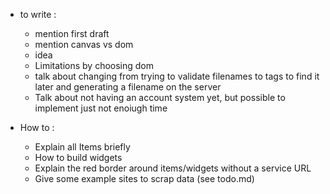 

- to write : 
	- mention first draft
	- mention canvas vs dom
	- idea
	- Limitations by choosing dom
	- talk about changing from trying to validate filenames to tags to find it later and generating a filename on the server
	- Talk about not having an account system yet, but possible to implement just not enoiugh time




- How to :
	- Explain all Items briefly
	- How to build widgets
	- Explain the red border around items/widgets without a service URL
	- Give some example sites to scrap data (see todo.md)